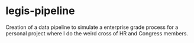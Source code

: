 # legis-pipeline
Creation of a data pipeline to simulate a enterprise grade process for a personal project where I do the weird cross of HR and Congress members.
